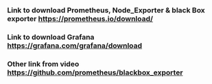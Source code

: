 

### Link to download Prometheus, Node_Exporter & black Box exporter https://prometheus.io/download/
### Link to download Grafana https://grafana.com/grafana/download
### Other link from video https://github.com/prometheus/blackbox_exporter

